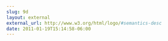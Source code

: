 ```yaml
---
slug: 9d
layout: external
external_url: http://www.w3.org/html/logo/#semantics-desc
date: 2011-01-19T15:14:58-06:00
---
```


